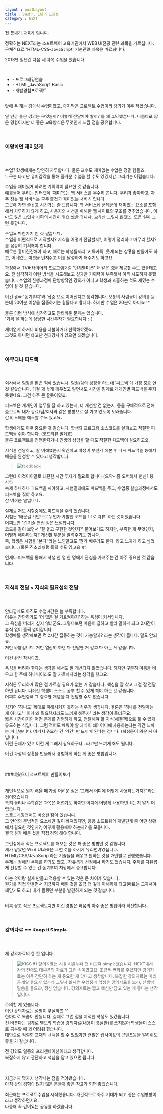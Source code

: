 ```yaml
---
layout : postLayout 
title : SW강의, 1년의 느낀점
category : NEXT
---
```


전 풋내기 교육자 입니다.  


정확히는 NEXT라는 소프트웨어 교육기관에서 WEB UI전공 관련 과목을 가르칩니다.  
구체적으로 'HTML-CSS-JavaScript' 기술관련 과목을 가르칩니다.

2013년 일년간 다음 세 과목 수업을 했습니다


<br />

<ul>
	<li> - 프로그래밍연습</li>
	<li> - HTML_JavaScript Basic</li>
	<li> - 개발경험프로젝트</li>
</ul>


<br />
앞에 두 개는 강의식 수업이였고, 마지막은 프로젝트 수업이라 강의가 아주 적었습니다.     

일 년간 좋은 강의는 무엇일까? 어떻게 전달해야 할까? 를 꽤 고민했습니다.
나름대로 짧은 경험이지만 더 좋은 교육방식은 무엇인지 느낌 점을 공유합니다.<br/><br/><br/>
    
###   이왕이면 재미있게 <br/><br/><br/>
수업? 학생에게는 당연히 지루합니다. 물론 교수도 재미없는 수업은 정말 힘들죠.   
누구는 타고난 유머감각을 통해 즐거운 수업을 할 수도 있겠지만 그러기는 어렵습니다. 
  
수업을 재미있게 하려면 기획력이 필요한 것 같습니다.   
예를들어 우리는 인터넷에 '재미'없는 웹 서비스를 무수히 봅니다.  우리가 좋아하고, 자주 찾는 웹 서비스는 모두 즐겁고 재미있는 서비스 입니다.   
그곳에 가면 즐겁고 시간가는 줄 모릅니다. 웹 서비스에 군데군데 재미있는 요소를 포함해서 지루하지 않게 하고, 사용자의 시선을 이해한 웹 사이트의 구조를 갖추었습니다. 아마도 많은 고민과 기획의 시간이 필요 했을 겁니다.   교육만 그렇지 않겠죠. 모든 일이 그런 듯합니다.

수업도 마찬가지 인 것 같습니다.  
수업을 어떤식으로 시작할지? 지식을 어떻게 전달할지?,  어떻게 정리하고 마무리 할지? 를 꼼꼼히 기획해야 합니다.     
때로는 흥미진진해야 하고, 때로는 학생들끼리 '키득키득' 웃게 되는 상황을 만들기도 하고, 어이없는 미션을 던져주고 이를 달성하게 해주기도 하고요.    
  
과정에서 TV버라이어티 프로그램처럼 '단계별미션' 과 같은 것을 제공할 수도 있을테고요. 전 심각하게 이런 방식을 시도해보고 싶지만 기획력이 부족해서 아직 시도하지 못했습니다.  수업의 진행과정이 단방향적인 강의가 아니고 학생과 호흡하는 것도 재밌는 수업이 될 것 같습니다.   
  
이건 결국 '동기부여'와 '집중'으로 이어진다고 생각합니다.  보통의 사람들이 강의를 듣는데 20여분 이상을 집중하기는 힘들다고 합니다. 하지만 수업은 20분이 아니죠 ^^  
  
물론 이런 방식에 심각하고도 안타까운 문제는 있습니다.   
'기획'을 하는데 상당한 시간투자가 필요합니다  :-)    
  
재미없게 하거나 비용을 지불하거나 선택해야겠죠.  
그것도 아니면 타고난 천재강사가 있으면 되겠습니다.<br/><br/><br/>


###  아무때나 피드백<br/><br/><br/>
회사에서 팀장을 맡은 적이 있습니다.  팀원/팀의 성장을 하는데  '피드백'이 가장 중요 한 것 같았습니다. 이걸 꽤 늦게 깨우쳤고 알면서도 시간을 핑계로 개개인별 피드백을 주지 못했네요.  그건 아주 큰 잘못이였죠.  
  
피드백은 개개인이 업무를 잘 하고 있는지, 더 개선할 건 없는지, 등을 구체적으로 전해줌으로써 내가 동료/팀/회사와 같은 방향으로 잘 가고 있도록 도와줍니다.  
간혹 오해를 해소할 수도 있고요.  
  
학생에게도 아주 중요한 것 같습니다.  학생의 프로그램 소스코드를 살펴보고 적절한 피드백을 줘야 합니다. (코드리뷰 말이죠)  
물론 프로젝트를 진행한다거나 인생의 상담을 할 때도 적절한 피드백이 필요하고요.  
  
지식을 전달하고, 잘 이해했는지 확인하고 학생이 무언가 해본 후 다시 피드백을 통해서 배움을 완성할 수 있다고 생각합니다.  

>![feedback](http://work.com/blog/wp-content/uploads/2013/12/feedback-heads1.png "출처:http://work.com/blog/")
  
그런데 이것이야말로 대단한 시간 투자가 필요로 합니다 (으악~ 좀 오버해서 헌신? 봉사?)    
숙제 하나하나 피드백을 해야하고, 시험결과에도 피드백을 주고, 수업중 실습과정에서도 피드백을 줘야 하고요.    
참 어려운 일입니다.  
  
실제로 저도 시험중에도 피드백을 주려 했습니다.     
시험은  '배운걸 기반으로 무언가 개발한 코드를 1:1로 리뷰' 하는 것이였습니다.  
어찌보면 1:1 기술 면접 같은 느낌입니다.    
코드를 같이 보면서 '잘 알고 구현한 것인지?' 물어보기도 하지만,  부족한 게 무엇인지, 어떻게 해야하는지? 개선할 부분을 알려주기도 합니다.     
즉, 학생은 시험을  '본다' 라는 느낌말고도 '뭔가 배우기도 한다' 라고 느끼게 하고 싶었습니다. (물론 잔소리처럼 들릴 수도 있고요 ㅎ)     
  
언제나 피드백을 통해서 학생 한 명 한 명에게 관심을 가져주는 건 아주 중요한 것 같습니다. <br/><br/><br/>


###  지식의 전달  <  지식의 필요성의 전달<br/><br/><br/>
안타깝게도 아직도 수업시간은 늘 부족합니다.  
이유는 간단하게도 '더 많은 걸 가르켜야지' 하는 욕심이 커서입니다.   
그 욕심을 버리기 싶지 않더군요. 그렇다보면 마음이 급하고 빨리 말하게 되고 2시간이 휴식 없이 훌쩍 넘어갑니다.   
학생때를 생각해보면 컥 2시간 집중하는 것이 가능할까? 라는 생각이 듭니다. 말도 안되죠.  
저만 바쁩겁니다. 저만 열심히 하면 다 전달한 거 같고 다 아는 거 같습니다.   
  
이건 완전 착각이죠.

욕심을 버려야 한다는 생각을 해서도 잘 개선되지 않았습니다. 하지만 꾸준히 마음을 비우고 한 주에 하나씩이라도 잘 가르치자라는 생각을 했고요.  
  
지식은 무리하게 많은 걸 가르칠 필요가 없는 거 같습니다.  핵심을 잘 찾고 그걸 잘 전달하면 됩니다. 나머진 학생이 스스로 공부 할 수 있게 해야 하는 것 같습니다.  
어짜피 수업중에 그 중요한 개념을 다 전달할 수도 없습니다.   
  
심지어 '하나도' 제대로 이해시키지 못하는 경우가 생깁니다.   결론은 '하나를 전달하는 게 아니고' ,'이게 왜 필요한지라도 느끼게 해주자' 라는 생각이 들더군요.  
짧은 시간이지만 어떤 문제를 경험하게 하고, 전달해야 할 지식(해결책)으로 풀 수 있게 유도하는 식입니다. 그럼 적어도 배워야 할 지식이 왜? 어디에 사용하는지는 약간 느끼는 거 같습니다. 여기서 중요한 건 '약간' 만 느끼게 된다는 겁니다. (학생들이 외운 거 아닙니다)  
이런 문제가 있고 이런 게 그래서 필요하구나.. 라고만 느끼게 해도 됩니다.   
  
이건 가상의 상황을  만들어서 경험하게 하는 게 좋은 방법입니다.<br/><br/><br/>


###배웠으니 소프트웨어 만들어보기  <br/><br/><br/>
개인적으로 뭔가 배울 때 가장 어려운 점은 '그래서 어디에 어떻게 사용하는거지?' 라는 것이였습니다.    
특히 물리나 수학같은 과목은 어렵기도 하지만 어디에 어떻게 사용하면 되는지 알기 어렵습니다.   
프로그래밍언어도 비슷한 점이 있습니다.   
그 언어의 문법적인 요소에만 깊이 빠져있다면, 응용 소프트웨어 개발단계 중 어떤 상황에서 필요한 것인지?, 어떻게 활용해야 하는지? 를 모릅니다.   
결국 뭔가 배운 것을 직접 경험 해야 합니다.   
  
그런점에서 작은 프로젝트를 해보는 것은 꽤 좋은 방법인 것 같습니다.  
제가 맡았던 WEB UI과목은 그런 것을 하기에 유리편이였습니다.  HTML/CSS/JavaScript라는 기술들을 배우고 원하는 것을 개인별로 진행했습니다.   
주제는 정해진 주제를 하기도 했고 , 자유롭게 선정해서 하기도 했습니다. 주제를 자유롭게 선정할 수 있는 건 동기부여 차원에서 중요합니다.  
  
아는 것이랑 실제 만들고 적용할 수 있는 것은 큰 차이가 있습니다.  
뭔가를 직접 만들면서 지금까지 배운 것을 조금 더 깊게 이해하게 되고(때로는 그제서야 깨닫기도 하고)  내가 몰랐던 부분을 발견하게 되는 것 같습니다. </br></br>
  
비록 짧고 작은 프로젝트지만 이런 경험은 배움의 아주 좋은 방법이라 확신합니다..<br/><br/><br/>


###  강의자료 ==  Keep it Simple   <br/><br/><br/>
제 강의자료의 한 컷 입니다.
 
>![KISS #1](/images/lecex.png "KISS" )
강의자료는 사실 처음부터 전 비교적 simple했습니다. 
NEXT에서 강의 전에도 대부분의 자료가 그런 식이였고요.
조금씩 변화를 주었지만 강의자료는 아주 간단히 하는 게 중요한 게 맞다고 생각합니다.
복잡한 강의자료는 미리 공개할 필요가 있는데 그렇지 않다면 수업중에 학생은 강의자료를 보랴, 선생님말씀을 들으랴, 정신 없습니다.
강의자료는 짧고 핵심만 담고 있는 게 좋다는 생각입니다.
  

주의할 게 있습니다.  
이런 강의자료는 설명이 부실하죠 ^^  
한마디로 복습이 안됩니다.   실제로 그런 점을 지적한 학생도 있었습니다.  
전 바쁜다는 핑계로 별도의 학습용 강의자료(내용이 충실한)를 쓰지않아 학생들이 스스로 공부할 때 꽤 어려워 했습니다.  
대안으로 적절한 교재의 선택을 할 수 있었지만 괜찮은 웹사이트의 콘텐츠등을 알려줘도 좋을 거 같습니다.    
  
전 강의도 일종의 프리젠테이션이라고 생각합니다.   
복잡하지 않고 간단하고 핵심을 담고 있으면 됩니다.  <br/><br/><br/>
    
  

지금까지 몇가지 생각나는 점을 적어봤습니다.  
아직 강의 경험이 많지 않은 분들께 좋은 참고가 되면 좋겠습니다.  
  
최근에는 프로젝트수업을 시작했습니다. 개인적으로 아주 기대가 되고 좋은 수업방향이라고 생각하면서요.  
나중에 꼭 깊이있는 공유를 하겠습니다.  
  





 


  
 
  



